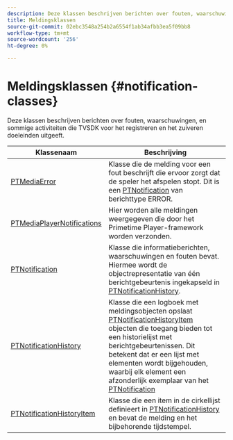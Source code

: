 ```yaml
---
description: Deze klassen beschrijven berichten over fouten, waarschuwingen, en sommige activiteiten die TVSDK voor het registreren en het zuiveren doeleinden uitgeeft.
title: Meldingsklassen
source-git-commit: 02ebc3548a254b2a6554f1ab34afbb3ea5f09bb8
workflow-type: tm+mt
source-wordcount: '256'
ht-degree: 0%

---
```


# Meldingsklassen {#notification-classes}

Deze klassen beschrijven berichten over fouten, waarschuwingen, en sommige activiteiten die TVSDK voor het registreren en het zuiveren doeleinden uitgeeft.

| **Klassenaam** | **Beschrijving** |
|---|---|
| [PTMediaError](https://help.adobe.com/en_US/primetime/api/psdk/appledoc/Classes/PTMediaError.html) | Klasse die de melding voor een fout beschrijft die ervoor zorgt dat de speler het afspelen stopt. Dit is een [PTNotification](https://help.adobe.com/en_US/primetime/api/psdk/appledoc/Classes/PTNotification.html) van berichttype ERROR. |
| [PTMediaPlayerNotifications](https://help.adobe.com/en_US/primetime/api/psdk/appledoc/Classes/PTMediaPlayerNotifications.html) | Hier worden alle meldingen weergegeven die door het Primetime Player-framework worden verzonden. |
| [PTNotification](https://help.adobe.com/en_US/primetime/api/psdk/appledoc/Classes/PTNotification.html) | Klasse die informatieberichten, waarschuwingen en fouten bevat. Hiermee wordt de objectrepresentatie van één berichtgebeurtenis ingekapseld in [PTNotificationHistory](https://help.adobe.com/en_US/primetime/api/psdk/appledoc/Classes/PTNotificationHistory.html). |
| [PTNotificationHistory](https://help.adobe.com/en_US/primetime/api/psdk/appledoc/Classes/PTNotificationHistory.html) | Klasse die een logboek met meldingsobjecten opslaat [PTNotificationHistoryItem](https://help.adobe.com/en_US/primetime/api/psdk/appledoc/Classes/PTNotificationHistoryItem.html) objecten die toegang bieden tot een historielijst met berichtgebeurtenissen. Dit betekent dat er een lijst met elementen wordt bijgehouden, waarbij elk element een afzonderlijk exemplaar van het [PTNotification](https://help.adobe.com/en_US/primetime/api/psdk/appledoc/Classes/PTNotification.html) |
| [PTNotificationHistoryItem](https://help.adobe.com/en_US/primetime/api/psdk/appledoc/Classes/PTNotificationHistoryItem.html) | Klasse die een item in de cirkellijst definieert in [PTNotificationHistory](https://help.adobe.com/en_US/primetime/api/psdk/appledoc/Classes/PTNotificationHistory.html) en bevat de melding en het bijbehorende tijdstempel. |
